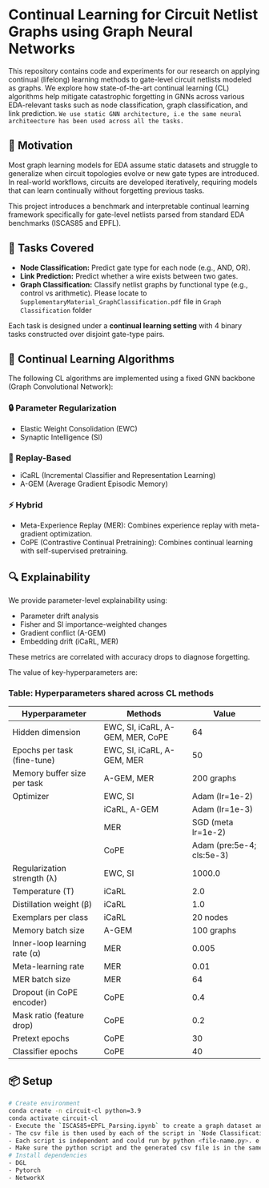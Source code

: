 # Continual Learning for Circuit Netlist Graphs using Graph Neural Networks

This repository contains code and experiments for our research on applying continual (lifelong) learning methods to gate-level circuit netlists modeled as graphs. We explore how state-of-the-art continual learning (CL) algorithms help mitigate catastrophic forgetting in GNNs across various EDA-relevant tasks such as node classification, graph classification, and link prediction. `We use static GNN architecture, i.e the same neural architeecture has been used across all the tasks.` 

## 🧠 Motivation

Most graph learning models for EDA assume static datasets and struggle to generalize when circuit topologies evolve or new gate types are introduced. In real-world workflows, circuits are developed iteratively, requiring models that can learn continually without forgetting previous tasks.

This project introduces a benchmark and interpretable continual learning framework specifically for gate-level netlists parsed from standard EDA benchmarks (ISCAS85 and EPFL).


## 🧪 Tasks Covered

- **Node Classification:** Predict gate type for each node (e.g., AND, OR).
- **Link Prediction:** Predict whether a wire exists between two gates.
- **Graph Classification:** Classify netlist graphs by functional type (e.g., control vs arithmetic). Please locate to `SupplementaryMaterial_GraphClassification.pdf` file in `Graph Classification` folder


Each task is designed under a **continual learning setting** with 4 binary tasks constructed over disjoint gate-type pairs.

## 🔁 Continual Learning Algorithms

The following CL algorithms are implemented using a fixed GNN backbone (Graph Convolutional Network):

### 🔒 Parameter Regularization
- Elastic Weight Consolidation (EWC)
- Synaptic Intelligence (SI)

### 🔁 Replay-Based
- iCaRL (Incremental Classifier and Representation Learning)
- A-GEM (Average Gradient Episodic Memory) 

### ⚡ Hybrid
- Meta-Experience Replay (MER): Combines experience replay with meta-gradient optimization.
- CoPE (Contrastive Continual Pretraining): Combines continual learning with self-supervised pretraining.

## 🔍 Explainability

We provide parameter-level explainability using:
- Parameter drift analysis
- Fisher and SI importance-weighted changes
- Gradient conflict (A-GEM)
- Embedding drift (iCaRL, MER)

These metrics are correlated with accuracy drops to diagnose forgetting.


The value of key-hyperparameters are:

### Table: Hyperparameters shared across CL methods

| **Hyperparameter**                | **Methods**                                     | **Value**                   |
|----------------------------------|--------------------------------------------------|-----------------------------|
| Hidden dimension                 | EWC, SI, iCaRL, A-GEM, MER, CoPE                | 64                          |
| Epochs per task (fine-tune)      | EWC, SI, iCaRL, A-GEM, MER                      | 50                          |
| Memory buffer size per task      | A-GEM, MER                                      | 200 graphs                  |
| Optimizer                        | EWC, SI                                         | Adam (lr=1e-2)              |
|                                  | iCaRL, A-GEM                                    | Adam (lr=1e-3)              |
|                                  | MER                                             | SGD (meta lr=1e-2)          |
|                                  | CoPE                                            | Adam (pre:5e-4; cls:5e-3)   |
| Regularization strength (λ)      | EWC, SI                                         | 1000.0                      |
| Temperature (T)                  | iCaRL                                           | 2.0                         |
| Distillation weight (β)          | iCaRL                                           | 1.0                         |
| Exemplars per class              | iCaRL                                           | 20 nodes                    |
| Memory batch size                | A-GEM                                           | 100 graphs                  |
| Inner-loop learning rate (α)     | MER                                             | 0.005                       |
| Meta-learning rate               | MER                                             | 0.01                        |
| MER batch size                   | MER                                             | 64                          |
| Dropout (in CoPE encoder)        | CoPE                                            | 0.4                         |
| Mask ratio (feature drop)        | CoPE                                            | 0.2                         |
| Pretext epochs                   | CoPE                                            | 30                          |
| Classifier epochs                | CoPE                                            | 40                          |



## 📦 Setup

```bash
# Create environment
conda create -n circuit-cl python=3.9
conda activate circuit-cl
- Execute the `ISCAS85+EPFL_Parsing.ipynb` to create a graph dataset and dumpt it into a csv file.
- The csv file is then used by each of the script in `Node Classification` , `Link Prediction`, and `Graph Classification` folders.
- Each script is independent and could run by python <file-name.py>. e.g. python parameter_regularization_ewc.py
- Make sure the python script and the generated csv file is in the same folder.
# Install dependencies
- DGL
- Pytorch
- NetworkX



